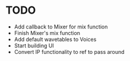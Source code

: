 TODO
====
- Add callback to Mixer for mix function
- Finish Mixer's mix function
- Add default wavetables to Voices
- Start building UI
- Convert IP functionality to ref to pass around

